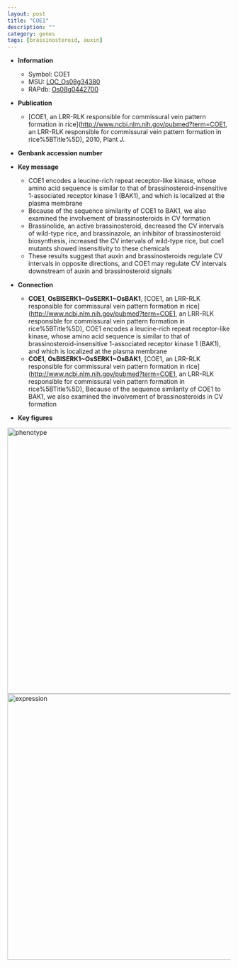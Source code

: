 ```yaml
---
layout: post
title: "COE1"
description: ""
category: genes
tags: [brassinosteroid, auxin]
---
```


* **Information**  
    + Symbol: COE1  
    + MSU: [LOC_Os08g34380](http://rice.plantbiology.msu.edu/cgi-bin/ORF_infopage.cgi?orf=LOC_Os08g34380)  
    + RAPdb: [Os08g0442700](http://rapdb.dna.affrc.go.jp/viewer/gbrowse_details/irgsp1?name=Os08g0442700)  

* **Publication**  
    + [COE1, an LRR-RLK responsible for commissural vein pattern formation in rice](http://www.ncbi.nlm.nih.gov/pubmed?term=COE1, an LRR-RLK responsible for commissural vein pattern formation in rice%5BTitle%5D), 2010, Plant J.

* **Genbank accession number**  

* **Key message**  
    + COE1 encodes a leucine-rich repeat receptor-like kinase, whose amino acid sequence is similar to that of brassinosteroid-insensitive 1-associated receptor kinase 1 (BAK1), and which is localized at the plasma membrane
    + Because of the sequence similarity of COE1 to BAK1, we also examined the involvement of brassinosteroids in CV formation
    + Brassinolide, an active brassinosteroid, decreased the CV intervals of wild-type rice, and brassinazole, an inhibitor of brassinosteroid biosynthesis, increased the CV intervals of wild-type rice, but coe1 mutants showed insensitivity to these chemicals
    + These results suggest that auxin and brassinosteroids regulate CV intervals in opposite directions, and COE1 may regulate CV intervals downstream of auxin and brassinosteroid signals

* **Connection**  
    + __COE1__, __OsBISERK1~OsSERK1~OsBAK1__, [COE1, an LRR-RLK responsible for commissural vein pattern formation in rice](http://www.ncbi.nlm.nih.gov/pubmed?term=COE1, an LRR-RLK responsible for commissural vein pattern formation in rice%5BTitle%5D), COE1 encodes a leucine-rich repeat receptor-like kinase, whose amino acid sequence is similar to that of brassinosteroid-insensitive 1-associated receptor kinase 1 (BAK1), and which is localized at the plasma membrane
    + __COE1__, __OsBISERK1~OsSERK1~OsBAK1__, [COE1, an LRR-RLK responsible for commissural vein pattern formation in rice](http://www.ncbi.nlm.nih.gov/pubmed?term=COE1, an LRR-RLK responsible for commissural vein pattern formation in rice%5BTitle%5D), Because of the sequence similarity of COE1 to BAK1, we also examined the involvement of brassinosteroids in CV formation

* **Key figures**  
<img src="http://funRiceGenes.github.io/images/COE1.pheno.png" alt="phenotype"  style="width: 600px;"/>

<img src="http://funRiceGenes.github.io/images/COE1.exp.png" alt="expression"  style="width: 600px;"/>


